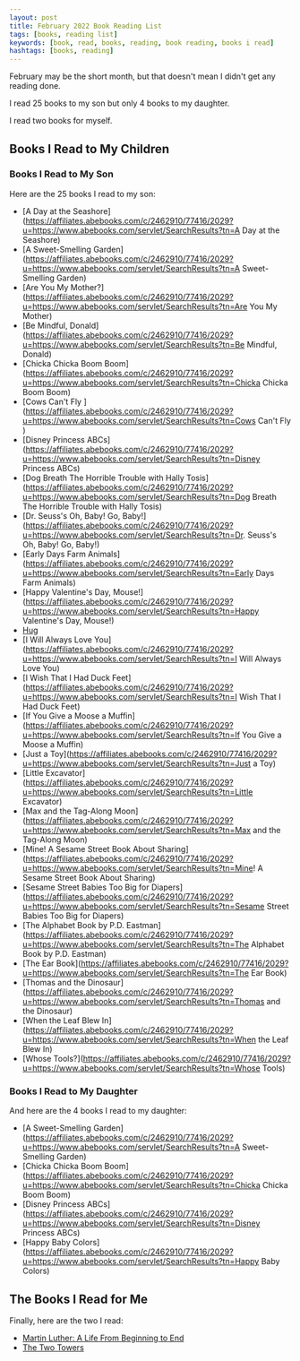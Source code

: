 ```yaml
---
layout: post
title: February 2022 Book Reading List
tags: [books, reading list]
keywords: [book, read, books, reading, book reading, books i read]
hashtags: [books, reading]
---
```


February may be the short month, but that doesn't mean I didn't get any reading done.

I read 25 books to my son but only 4 books to my daughter.

I read two books for myself.

## Books I Read to My Children

### Books I Read to My Son

Here are the 25 books I read to my son:

* [A Day at the Seashore](https://affiliates.abebooks.com/c/2462910/77416/2029?u=https://www.abebooks.com/servlet/SearchResults?tn=A Day at the Seashore)
* [A Sweet-Smelling Garden](https://affiliates.abebooks.com/c/2462910/77416/2029?u=https://www.abebooks.com/servlet/SearchResults?tn=A Sweet-Smelling Garden)
* [Are You My Mother?](https://affiliates.abebooks.com/c/2462910/77416/2029?u=https://www.abebooks.com/servlet/SearchResults?tn=Are You My Mother)
* [Be Mindful, Donald](https://affiliates.abebooks.com/c/2462910/77416/2029?u=https://www.abebooks.com/servlet/SearchResults?tn=Be Mindful, Donald)
* [Chicka Chicka Boom Boom](https://affiliates.abebooks.com/c/2462910/77416/2029?u=https://www.abebooks.com/servlet/SearchResults?tn=Chicka Chicka Boom Boom)
* [Cows Can't Fly ](https://affiliates.abebooks.com/c/2462910/77416/2029?u=https://www.abebooks.com/servlet/SearchResults?tn=Cows Can't Fly )
* [Disney Princess ABCs](https://affiliates.abebooks.com/c/2462910/77416/2029?u=https://www.abebooks.com/servlet/SearchResults?tn=Disney Princess ABCs)
* [Dog Breath The Horrible Trouble with Hally Tosis](https://affiliates.abebooks.com/c/2462910/77416/2029?u=https://www.abebooks.com/servlet/SearchResults?tn=Dog Breath The Horrible Trouble with Hally Tosis)
* [Dr. Seuss's Oh, Baby! Go, Baby!](https://affiliates.abebooks.com/c/2462910/77416/2029?u=https://www.abebooks.com/servlet/SearchResults?tn=Dr. Seuss's Oh, Baby! Go, Baby!)
* [Early Days Farm Animals](https://affiliates.abebooks.com/c/2462910/77416/2029?u=https://www.abebooks.com/servlet/SearchResults?tn=Early Days Farm Animals)
* [Happy Valentine's Day, Mouse!](https://affiliates.abebooks.com/c/2462910/77416/2029?u=https://www.abebooks.com/servlet/SearchResults?tn=Happy Valentine's Day, Mouse!)
* [Hug](https://affiliates.abebooks.com/c/2462910/77416/2029?u=https://www.abebooks.com/servlet/SearchResults?tn=Hug)
* [I Will Always Love You](https://affiliates.abebooks.com/c/2462910/77416/2029?u=https://www.abebooks.com/servlet/SearchResults?tn=I Will Always Love You)
* [I Wish That I Had Duck Feet](https://affiliates.abebooks.com/c/2462910/77416/2029?u=https://www.abebooks.com/servlet/SearchResults?tn=I Wish That I Had Duck Feet)
* [If You Give a Moose a Muffin](https://affiliates.abebooks.com/c/2462910/77416/2029?u=https://www.abebooks.com/servlet/SearchResults?tn=If You Give a Moose a Muffin)
* [Just a Toy](https://affiliates.abebooks.com/c/2462910/77416/2029?u=https://www.abebooks.com/servlet/SearchResults?tn=Just a Toy)
* [Little Excavator](https://affiliates.abebooks.com/c/2462910/77416/2029?u=https://www.abebooks.com/servlet/SearchResults?tn=Little Excavator)
* [Max and the Tag-Along Moon](https://affiliates.abebooks.com/c/2462910/77416/2029?u=https://www.abebooks.com/servlet/SearchResults?tn=Max and the Tag-Along Moon)
* [Mine! A Sesame Street Book About Sharing](https://affiliates.abebooks.com/c/2462910/77416/2029?u=https://www.abebooks.com/servlet/SearchResults?tn=Mine! A Sesame Street Book About Sharing)
* [Sesame Street Babies Too Big for Diapers](https://affiliates.abebooks.com/c/2462910/77416/2029?u=https://www.abebooks.com/servlet/SearchResults?tn=Sesame Street Babies Too Big for Diapers)
* [The Alphabet Book by P.D. Eastman](https://affiliates.abebooks.com/c/2462910/77416/2029?u=https://www.abebooks.com/servlet/SearchResults?tn=The Alphabet Book by P.D. Eastman)
* [The Ear Book](https://affiliates.abebooks.com/c/2462910/77416/2029?u=https://www.abebooks.com/servlet/SearchResults?tn=The Ear Book)
* [Thomas and the Dinosaur](https://affiliates.abebooks.com/c/2462910/77416/2029?u=https://www.abebooks.com/servlet/SearchResults?tn=Thomas and the Dinosaur)
* [When the Leaf Blew In](https://affiliates.abebooks.com/c/2462910/77416/2029?u=https://www.abebooks.com/servlet/SearchResults?tn=When the Leaf Blew In)
* [Whose Tools?](https://affiliates.abebooks.com/c/2462910/77416/2029?u=https://www.abebooks.com/servlet/SearchResults?tn=Whose Tools)

### Books I Read to My Daughter

And here are the 4 books I read to my daughter:

* [A Sweet-Smelling Garden](https://affiliates.abebooks.com/c/2462910/77416/2029?u=https://www.abebooks.com/servlet/SearchResults?tn=A Sweet-Smelling Garden)
* [Chicka Chicka Boom Boom](https://affiliates.abebooks.com/c/2462910/77416/2029?u=https://www.abebooks.com/servlet/SearchResults?tn=Chicka Chicka Boom Boom)
* [Disney Princess ABCs](https://affiliates.abebooks.com/c/2462910/77416/2029?u=https://www.abebooks.com/servlet/SearchResults?tn=Disney Princess ABCs)
* [Happy Baby Colors](https://affiliates.abebooks.com/c/2462910/77416/2029?u=https://www.abebooks.com/servlet/SearchResults?tn=Happy Baby Colors)

## The Books I Read for Me

Finally, here are the two I read:

* [Martin Luther: A Life From Beginning to End](https://www.amazon.com/gp/product/B078N6LP74/?tag=hendrixjoseph-20)
* [The Two Towers](https://www.amazon.com/gp/product/B007978PKY/?tag=hendrixjoseph-20)

